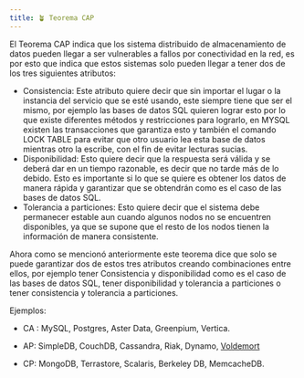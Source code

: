 ```yaml
---
title: 🪴 Teorema CAP
---
```

El Teorema CAP indica que los sistema distribuido de almacenamiento de datos pueden llegar a ser vulnerables a fallos por conectividad en la red, es por esto que indica que estos sistemas solo pueden llegar a tener dos de los tres siguientes atributos:
-   Consistencia: Este atributo quiere decir que sin importar el lugar o la instancia del servicio que se esté usando, este siempre tiene que ser el mismo, por ejemplo las bases de datos SQL quieren lograr esto por lo que existe diferentes métodos y restricciones para lograrlo, en MYSQL existen las transacciones que garantiza esto y también el comando LOCK TABLE para evitar que otro usuario lea esta base de datos mientras otro la escribe, con el fin de evitar lecturas sucias.
-   Disponibilidad: Esto quiere decir que la respuesta será válida y se deberá dar en un tiempo razonable, es decir que no tarde más de lo debido. Esto es importante si lo que se quiere es obtener los datos de manera rápida y garantizar que se obtendrán como es el caso de las bases de datos SQL.
-   Tolerancia a particiones: Esto quiere decir que el sistema debe permanecer estable aun cuando algunos nodos no se encuentren disponibles, ya que se supone que el resto de los nodos tienen la información de manera consistente.
    

Ahora como se mencionó anteriormente este teorema dice que solo se puede garantizar dos de estos tres atributos creando combinaciones entre ellos, por ejemplo tener Consistencia y disponibilidad como es el caso de las bases de datos SQL, tener disponibilidad y tolerancia a particiones o tener consistencia y tolerancia a particiones.

Ejemplos:

- CA : MySQL, Postgres, Aster Data, Greenpium, Vertica.

- AP: SimpleDB, CouchDB, Cassandra, Riak, Dynamo, [Voldemort](https://www.project-voldemort.com/voldemort/)

- CP: MongoDB, Terrastore, Scalaris, Berkeley DB, MemcacheDB.
